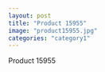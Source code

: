 ```yaml
---
layout: post
title: "Product 15955"
image: "product15955.jpg"
categories: "category1"
---
```

Product 15955
